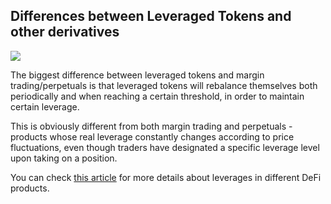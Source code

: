 ## Differences between Leveraged Tokens and other derivatives
![](https://z3.ax1x.com/2021/05/16/ggFxWF.jpg)

The biggest difference between leveraged tokens and margin trading/perpetuals is that leveraged tokens will rebalance themselves both periodically and when reaching a certain threshold, in order to maintain certain leverage.

‍This is obviously different from both margin trading and perpetuals - products whose real leverage constantly changes according to price fluctuations, even though traders have designated a specific leverage level upon taking on a position.

You can check [this article](https://coinmarketcap.com/alexandria/article/a-deep-dive-into-leverages-in-defi-borrowing-margin-trading-leveraged-tokens-and-options-finnexus) for more details about leverages in different DeFi products.